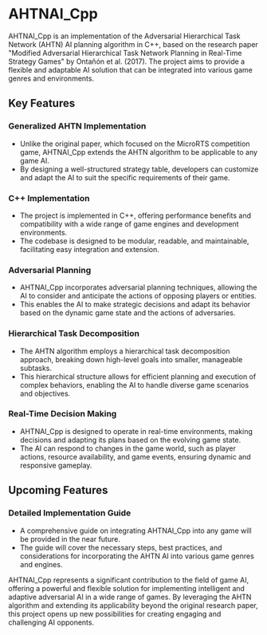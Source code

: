 # AHTNAI_Cpp

AHTNAI_Cpp is an implementation of the Adversarial Hierarchical Task Network (AHTN) AI planning algorithm in C++, based on the research paper "Modified Adversarial Hierarchical Task Network Planning in Real-Time Strategy Games" by Ontañón et al. (2017). The project aims to provide a flexible and adaptable AI solution that can be integrated into various game genres and environments.

## Key Features

### Generalized AHTN Implementation
- Unlike the original paper, which focused on the MicroRTS competition game, AHTNAI_Cpp extends the AHTN algorithm to be applicable to any game AI.
- By designing a well-structured strategy table, developers can customize and adapt the AI to suit the specific requirements of their game.

### C++ Implementation
- The project is implemented in C++, offering performance benefits and compatibility with a wide range of game engines and development environments.
- The codebase is designed to be modular, readable, and maintainable, facilitating easy integration and extension.

### Adversarial Planning
- AHTNAI_Cpp incorporates adversarial planning techniques, allowing the AI to consider and anticipate the actions of opposing players or entities.
- This enables the AI to make strategic decisions and adapt its behavior based on the dynamic game state and the actions of adversaries.

### Hierarchical Task Decomposition
- The AHTN algorithm employs a hierarchical task decomposition approach, breaking down high-level goals into smaller, manageable subtasks.
- This hierarchical structure allows for efficient planning and execution of complex behaviors, enabling the AI to handle diverse game scenarios and objectives.

### Real-Time Decision Making
- AHTNAI_Cpp is designed to operate in real-time environments, making decisions and adapting its plans based on the evolving game state.
- The AI can respond to changes in the game world, such as player actions, resource availability, and game events, ensuring dynamic and responsive gameplay.

## Upcoming Features

### Detailed Implementation Guide
- A comprehensive guide on integrating AHTNAI_Cpp into any game will be provided in the near future.
- The guide will cover the necessary steps, best practices, and considerations for incorporating the AHTN AI into various game genres and engines.

AHTNAI_Cpp represents a significant contribution to the field of game AI, offering a powerful and flexible solution for implementing intelligent and adaptive adversarial AI in a wide range of games. By leveraging the AHTN algorithm and extending its applicability beyond the original research paper, this project opens up new possibilities for creating engaging and challenging AI opponents.
